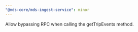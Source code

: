 ```yaml
---
"@mds-core/mds-ingest-service": minor
---
```


Allow bypassing RPC when calling the getTripEvents method.
